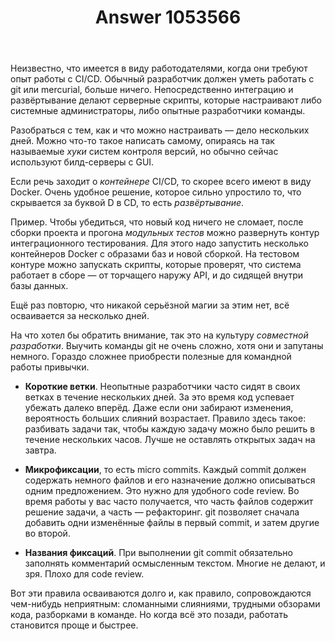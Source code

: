 ﻿---
title: "Answer 1053566"
se.owner.user_id: 182162
se.owner.display_name: "Mark Shevchenko"
se.owner.link: "https://ru.stackoverflow.com/users/182162/mark-shevchenko"
se.answer_id: 1053566
se.question_id: 1053558
se.post_type: answer
se.score: 5
se.is_accepted: False
---
<p>Неизвестно, что имеется в виду работодателями, когда они требуют опыт работы с CI/CD. Обычный разработчик должен уметь работать с git или mercurial, больше ничего. Непосредственно интеграцию и развёртывание делают серверные скрипты, которые настраивают либо системные администраторы, либо опытные разработчики команды.</p>

<p>Разобраться с тем, как и что можно настраивать — дело нескольких дней. Можно что-то такое написать самому, опираясь на так называемые <em>хуки</em> систем контроля версий, но обычно сейчас используют билд-серверы с GUI.</p>

<p>Если речь заходит о <em>контейнере</em> CI/CD, то скорее всего имеют в виду Docker. Очень удобное решение, которое сильно упростило то, что скрывается за буквой D в CD, то есть <em>развёртывание</em>.</p>

<p>Пример. Чтобы убедиться, что новый код ничего не сломает, после сборки проекта и прогона <em>модульных тестов</em> можно развернуть контур интеграционного тестирования. Для этого надо запустить несколько контейнеров Docker с образами баз и новой сборкой. На тестовом контуре можно запускать скрипты, которые проверят, что система работает в сборе — от торчащего наружу API, и до сидящей внутри базы данных.</p>

<p>Ещё раз повторю, что никакой серьёзной магии за этим нет, всё осваивается за несколько дней.</p>

<p>На что хотел бы обратить внимание, так это на культуру <em>совместной разработки</em>. Выучить команды git не очень сложно, хотя они и запутаны немного. Гораздо сложнее приобрести полезные для командной работы привычки.</p>

<ul>
<li><p><strong>Короткие ветки</strong>. Неопытные разработчики часто сидят в своих ветках в течение нескольких дней. За это время код успевает убежать далеко вперёд. Даже если они забирают изменения, вероятность больших слияний возрастает. Правило здесь такое: разбивать задачи так, чтобы каждую задачу можно было решить в течение нескольких часов. Лучше не оставлять открытых задач на завтра.</p></li>
<li><p><strong>Микрофиксации</strong>, то есть micro commits. Каждый commit должен содержать немного файлов и его назначение должно описываться одним предложением. Это нужно для удобного code review. Во время работы у вас часто получается, что часть файлов содержит решение задачи, а часть — рефакторинг. git позволяет сначала добавить одни изменённые файлы в первый commit, и затем другие во второй.</p></li>
<li><p><strong>Названия фиксаций</strong>. При выполнении git commit обязательно заполнять комментарий осмысленным текстом. Многие не делают, и зря. Плохо для code review.</p></li>
</ul>

<p>Вот эти правила осваиваются долго и, как правило, сопровождаются чем-нибудь неприятным: сломанными слияниями, трудными обзорами кода, разборками в команде. Но когда всё это позади, работать становится проще и быстрее.</p>
